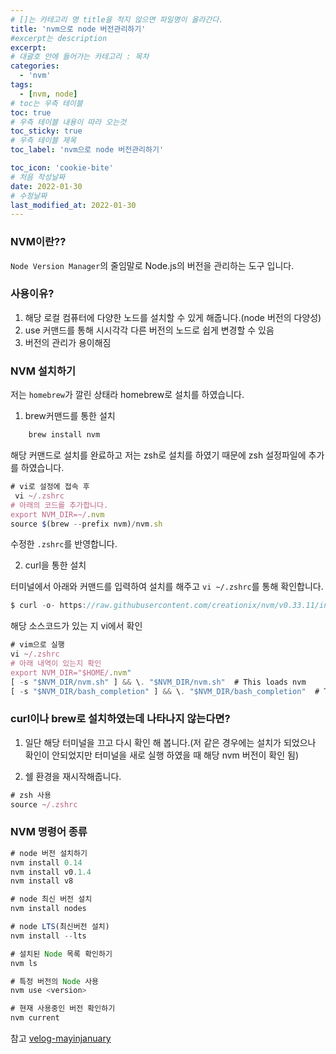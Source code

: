 ```yaml
---
# []는 카테고리 명 title을 적지 않으면 파일명이 올라간다.
title: 'nvm으로 node 버전관리하기'
#excerpt는 description
excerpt:
# 대괄호 안에 들어가는 카테고리 : 목차
categories:
  - 'nvm'
tags:
  - [nvm, node]
# toc는 우측 테이블
toc: true
# 우측 테이블 내용이 따라 오는것
toc_sticky: true
# 우측 테이블 제목
toc_label: 'nvm으로 node 버전관리하기'

toc_icon: 'cookie-bite'
# 처음 작성날짜
date: 2022-01-30
# 수정날짜
last_modified_at: 2022-01-30
---
```


### NVM이란??

`Node Version Manager`의 줄임말로 Node.js의 버전을 관리하는 도구 입니다.

### 사용이유?

1. 해당 로컬 컴퓨터에 다양한 노드를 설치할 수 있게 해줍니다.(node 버전의 다양성)
2. use 커맨드를 통해 시시각각 다른 버전의 노드로 쉽게 변경할 수 있음
3. 버전의 관리가 용이해짐

### NVM 설치하기

저는 `homebrew`가 깔린 상태라 homebrew로 설치를 하였습니다.

1. brew커맨드를 통한 설치

```js
    brew install nvm
```

해당 커맨드로 설치를 완료하고 저는 zsh로 설치를 하였기 때문에 zsh 설정파일에 추가를 하였습니다.

```js
# vi로 설정에 접속 후
 vi ~/.zshrc
# 아래의 코드를 추가합니다.
export NVM_DIR=~/.nvm
source $(brew --prefix nvm)/nvm.sh
```

수정한 `.zshrc`를 반영합니다.

2. curl을 통한 설치

터미널에서 아래와 커맨드를 입력하여 설치를 해주고 `vi ~/.zshrc`를 통해 확인합니다.

```js
$ curl -o- https://raw.githubusercontent.com/creationix/nvm/v0.33.11/install.sh | bash
```

해당 소스코드가 있는 지 vi에서 확인

```js
# vim으로 실행
vi ~/.zshrc
# 아래 내역이 있는지 확인
export NVM_DIR="$HOME/.nvm"
[ -s "$NVM_DIR/nvm.sh" ] && \. "$NVM_DIR/nvm.sh"  # This loads nvm
[ -s "$NVM_DIR/bash_completion" ] && \. "$NVM_DIR/bash_completion"  # This loads nvm bash_completion
```

### curl이나 brew로 설치하였는데 나타나지 않는다면?

1. 일단 해당 터미널을 끄고 다시 확인 해 봅니다.(저 같은 경우에는 설치가 되었으나 확인이 안되었지만 터미널을 새로 실행 하였을 때 해당 nvm 버전이 확인 됨)

2. 쉘 환경을 재시작해줍니다.

```js
# zsh 사용
source ~/.zshrc
```

### NVM 명령어 종류

```js
# node 버전 설치하기
nvm install 0.14
nvm install v0.1.4
nvm install v8

# node 최신 버전 설치
nvm install nodes

# node LTS(최신버전 설치)
nvm install --lts

# 설치된 Node 목록 확인하기
nvm ls

# 특정 버전의 Node 사용
nvm use <version>

# 현재 사용중인 버전 확인하기
nvm current
```

참고
[velog-mayinjanuary](https://velog.io/@mayinjanuary/NVM-%EC%9D%B4%EB%9E%80-%EB%85%B8%EB%93%9CNode.js-%EB%B2%84%EC%A0%84-%EA%B4%80%EB%A6%AC%ED%95%98%EB%8A%94-%EB%B2%95)

